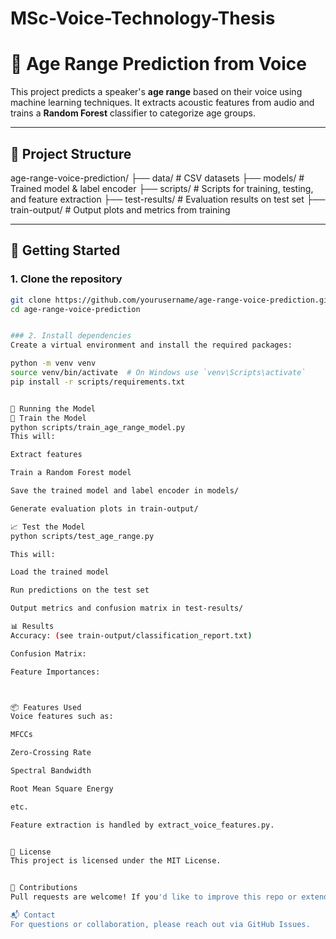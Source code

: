# MSc-Voice-Technology-Thesis

# 🎤 Age Range Prediction from Voice

This project predicts a speaker's **age range** based on their voice using machine learning techniques. It extracts acoustic features from audio and trains a **Random Forest** classifier to categorize age groups.

---

## 📁 Project Structure

age-range-voice-prediction/
├── data/ # CSV datasets
├── models/ # Trained model & label encoder
├── scripts/ # Scripts for training, testing, and feature extraction
├── test-results/ # Evaluation results on test set
├── train-output/ # Output plots and metrics from training


---

## 🚀 Getting Started

### 1. Clone the repository

```bash
git clone https://github.com/yourusername/age-range-voice-prediction.git
cd age-range-voice-prediction


### 2. Install dependencies
Create a virtual environment and install the required packages:

python -m venv venv
source venv/bin/activate  # On Windows use `venv\Scripts\activate`
pip install -r scripts/requirements.txt


🧪 Running the Model
🔧 Train the Model
python scripts/train_age_range_model.py
This will:

Extract features

Train a Random Forest model

Save the trained model and label encoder in models/

Generate evaluation plots in train-output/

📈 Test the Model
python scripts/test_age_range.py

This will:

Load the trained model

Run predictions on the test set

Output metrics and confusion matrix in test-results/

📊 Results
Accuracy: (see train-output/classification_report.txt)

Confusion Matrix:

Feature Importances:



📦 Features Used
Voice features such as:

MFCCs

Zero-Crossing Rate

Spectral Bandwidth

Root Mean Square Energy

etc.

Feature extraction is handled by extract_voice_features.py.


📜 License
This project is licensed under the MIT License.


🤝 Contributions
Pull requests are welcome! If you'd like to improve this repo or extend it, feel free to contribute.

📬 Contact
For questions or collaboration, please reach out via GitHub Issues.

